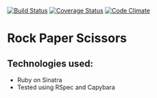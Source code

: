[![Build Status](https://travis-ci.org/bagolol/rock_paper_scissors2.png)](https://travis-ci.org/andygout/rock_paper_scissors2)  [![Coverage Status](https://coveralls.io/repos/bagolol/rock_paper_scissors2/badge.svg?branch=master&service=github)](https://coveralls.io/github/bagolol/rock_paper_scissors2?branch=master)  [![Code Climate](https://codeclimate.com/repos/55c62a49e30ba0197201e669/badges/470c2f4a0bafe1f6290e/gpa.svg)](https://codeclimate.com/repos/55c62a49e30ba0197201e669/feed)


Rock Paper Scissors
=================




Technologies used:
-------

- Ruby on Sinatra
- Tested using RSpec and Capybara


